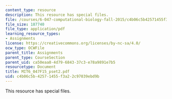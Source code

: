 ```yaml
---
content_type: resource
description: This resource has special files.
file: /courses/6-047-computational-biology-fall-2015/c4b06c5b42571455f3a22c97039ebd9b_MIT6_047F15_pset2.pdf
file_size: 187740
file_type: application/pdf
learning_resource_types:
- Assignments
license: https://creativecommons.org/licenses/by-nc-sa/4.0/
ocw_type: OCWFile
parent_title: Assignments
parent_type: CourseSection
parent_uid: ca50eaa8-4d79-6843-37c3-e78a9891e7b5
resourcetype: Document
title: MIT6_047F15_pset2.pdf
uid: c4b06c5b-4257-1455-f3a2-2c97039ebd9b
---
```

This resource has special files.
